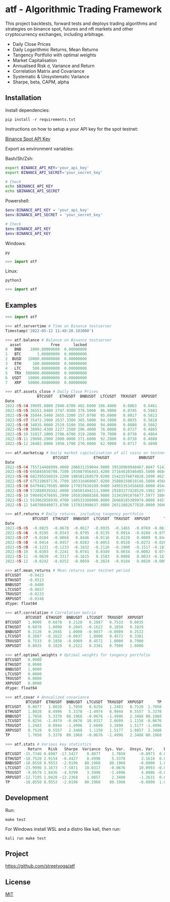 # atf - Algorithmic Trading Framework

This project backtests, forward tests and deploys trading algorithms and strategies on binance spot, futures and nft markets and other cryptocurrency exchanges, including arbitrage.

- Daily Close Prices
- Daily Logarithmic Returns, Mean Returns
- Tangency Portfolio with optimal weights
- Market Capitalisation
- Annualised Risk σ, Variance and Return
- Correlation Matrix and Covariance
- Systematic & Unsystematic Variance
- Sharpe, beta, CAPM, alpha

## Installation 
Install dependencies:
```
pip install -r requirements.txt
```
Instructions on how to setup a your API key for the spot testnet:

[Binance Spot API Key](https://dev.binance.vision/t/9)

Export as environment variables:

Bash/Sh/Zsh:    
```sh                           
export BINANCE_API_KEY='your_api_key'           
export BINANCE_API_SECRET='your_secret_key'      

# Check
echo $BINANCE_API_KEY
echo $BINANCE_API_SECRET
```

Powershell:   
```powershell                                 
$env:BINANCE_API_KEY = 'your_api_key'          
$env:BINANCE_API_SECRET = 'your_secret_key'    

# Check
$env:BINANCE_API_KEY
$env:BINANCE_API_KEY
```

Windows:
```
py
```
```python
>>> import atf
```
Linux:
```
python3
```
```python
>>> import atf
```

## Examples

```python
>>> import atf

>>> atf.servertime # Time on Binance testserver
Timestamp('2022-05-12 11:48:20.183000')

>>> atf.balance # Balance on Binance testserver
  asset             free      locked
0   BNB    1000.00000000  0.00000000
1   BTC       1.00000000  0.00000000
2  BUSD   10000.00000000  0.00000000
3   ETH     100.00000000  0.00000000
4   LTC     500.00000000  0.00000000
5   TRX  500000.00000000  0.00000000
6  USDT   10000.00000000  0.00000000
7   XRP   50000.00000000  0.00000000

>>> atf.assets_close # Daily Close Prices
              BTCUSDT   ETHUSDT  BNBUSDT  LTCUSDT  TRXUSDT  XRPUSDT
Date
2022-05-04 39695.8000 2940.6700 402.6000 106.4000   0.0863   0.6461
2022-05-05 36551.0400 2747.9300 378.5000  96.9000   0.0745   0.5983
2022-05-06 35844.5400 2655.3300 157.0700  95.6000   0.0817   0.5813
2022-05-07 35472.3900 2637.3300 365.5000  94.5000   0.0835   0.5818
2022-05-08 34035.0000 2519.5100 356.0000  94.0000   0.0880   0.5662
2022-05-09 30092.4300 2227.2500 296.4000  76.0000   0.0727   0.4865
2022-05-10 31017.1000 2786.6700 319.2000  78.7000   0.0730   0.4864
2022-05-11 29098.2900 2000.0000 271.6000  92.2000   0.0730   0.4880
2022-05-12 28402.0900 1950.1700 270.0000  62.9000   0.0717   0.4890

>>> atf.marketcap # Daily market capitalisation of all coins on testnet
                     BTCUSDT           ETHUSDT             BNBUSDT            LTCUSDT       TRXUSDT       XRPUSDT
Date
2022-05-04 755714468999.4000 206631159044.9800 39530969948467.8047 5143705967360.7998 14090802.9425 78012369.5351
2022-05-05 695845650798.7200 193087956443.4200 37164610346485.5000 4684446505989.2998 12170665.7165 72240830.6653
2022-05-06 682395556019.2200 186581260579.0200 15422576874828.2090 4621600474433.2002 13334830.5483 70188191.3183
2022-05-07 675310697176.7700 185316460087.0200 35888150810146.5000 4568423063116.5000 13631994.6427 70248563.0638
2022-05-08 647946179505.0000 177037638199.9400 34955353456668.0000 4544251512518.0000 14360209.9512 68364964.6042
2022-05-09 572888939342.4900 156501494211.5000 29103277428529.1992 3674075690972.0000 11875134.3918 58741708.3715
2022-05-10 590492476695.2999 195810088168.9800 31341991076877.5977 3804602064203.8999 11915953.6355 58729634.0224
2022-05-11 553962856930.4700 140533388000.0000 26668185389974.8008 4457233930363.4004 11915953.6355 58922823.6080
2022-05-12 540708849873.8700 137031998637.9800 26511082677810.0000 3040781065291.2998 11698795.2588 59043567.0990

>>> atf.returns # Daily returns, including tangency portfolio
            BTCUSDT  ETHUSDT  BNBUSDT  LTCUSDT  TRXUSDT  XRPUSDT      TP
Date
2022-05-05  -0.0825  -0.0678  -0.0617  -0.0935  -0.1465  -0.0769 -0.0617
2022-05-06  -0.0195  -0.0343  -0.8795  -0.0135   0.0914  -0.0288 -0.8795
2022-05-07  -0.0104  -0.0068   0.8446  -0.0116   0.0220   0.0009  0.8446
2022-05-08  -0.0414  -0.0457  -0.0263  -0.0053   0.0520  -0.0272 -0.0263
2022-05-09  -0.1231  -0.1233  -0.1832  -0.2126  -0.1900  -0.1517 -0.1832
2022-05-10   0.0303   0.2241   0.0741   0.0349   0.0034  -0.0002  0.0741
2022-05-11  -0.0639  -0.3317  -0.1615   0.1583   0.0000   0.0033 -0.1615
2022-05-12  -0.0242  -0.0252  -0.0059  -0.3824  -0.0184   0.0020 -0.0059

>>> atf.mean_returns # Mean returns over testnet period
BTCUSDT   -0.0413
ETHUSDT   -0.0513
BNBUSDT   -0.0480
LTCUSDT   -0.0657
TRXUSDT   -0.0233
XRPUSDT   -0.0348
dtype: float64

>>> atf.correlation # Correlation matrix
         BTCUSDT  ETHUSDT  BNBUSDT  LTCUSDT  TRXUSDT  XRPUSDT
BTCUSDT   1.0000   0.6878   0.2120   0.2887   0.7533   0.8035
ETHUSDT   0.6878   1.0000   0.2045  -0.1622   0.1850   0.1829
BNBUSDT   0.2120   0.2045   1.0000  -0.0037  -0.0909   0.2522
LTCUSDT   0.2887  -0.1622  -0.0037   1.0000   0.4572   0.3381
TRXUSDT   0.7533   0.1850  -0.0909   0.4572   1.0000   0.7900
XRPUSDT   0.8035   0.1829   0.2522   0.3381   0.7900   1.0000

>>> atf.optimal_weights # Optimal weights for tangency portfolio
BTCUSDT   0.0000
ETHUSDT   0.0000
BNBUSDT   1.0000
LTCUSDT   0.0000
TRXUSDT   0.0000
XRPUSDT   0.0000
dtype: float64

>>> atf.covar # Annualized covariance
         BTCUSDT  ETHUSDT  BNBUSDT  LTCUSDT  TRXUSDT  XRPUSDT      TP
BTCUSDT   0.8077   1.8020   1.7050   0.8256   1.2483   0.7520  1.7050
ETHUSDT   1.8020   8.4996   5.3378  -1.4974   0.9944   0.5557  5.3378
BNBUSDT   1.7050   5.3378  80.1968  -0.0676  -1.4996   2.3488 80.1968
LTCUSDT   0.8256  -1.4974  -0.0676  10.0317   2.6699   1.1158 -0.0676
TRXUSDT   1.2483   0.9944  -1.4996   2.6699   3.3990   1.5177 -1.4996
XRPUSDT   0.7520   0.5557   2.3488   1.1158   1.5177   1.0857  2.3488
TP        1.7050   5.3378  80.1968  -0.0676  -1.4996   2.3488 80.1968

>>> atf.stats # Various key statistics
          Return   Risk   Sharpe  Variance  Sys. Var.  Unsys. Var.    beta     CAPM    alpha
BTCUSDT -15.7346 0.8987 -17.5427    0.8077     1.7050      -0.8973  0.0213  -0.3535 -15.3811
ETHUSDT -18.7520 2.9154  -6.4427    8.4996     5.3378       3.1618  0.0666  -1.1728 -17.5792
BNBUSDT -18.0550 8.9553  -2.0196   80.1968    80.1968      -0.0000  1.0000 -18.0550   0.0000
LTCUSDT -23.9996 3.1673  -7.5871   10.0317    -0.0676      10.0993 -0.0008   0.0462 -24.0459
TRXUSDT  -9.0579 1.8436  -4.9299    3.3990    -1.4996       4.8986 -0.0187   0.3692  -9.4271
XRPUSDT -12.7195 1.0420 -12.2368    1.0857     2.3488      -1.2631  0.0293  -0.4987 -12.2208
TP      -18.0550 8.9553  -2.0196   80.1968    80.1968      -0.0000  1.0000 -18.0550   0.0000
```
## Development

Run:
```
make test
```
For Windows install WSL and a distro like kali, then run: 
```
kali run make test
```


## Project 

https://github.com/streetyoga/atf

## License

[MIT](LICENSE.txt)
